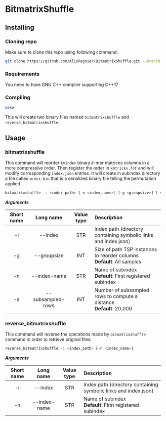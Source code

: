 # BitmatrixShuffle

## Installing  

### Cloning repo

Make sure to clone this repo using following command:
```bash
git clone https://github.com/AlixRegnier/BitmatrixShuffle.git --branch kmindex --recursive
```

### Requirements

You need to have GNU C++ compiler supporting C++17

### Compiling

```bash
make
```

This will create two binary files named ``bitmatrixshuffle`` and ``reverse_bitmatrixshuffle``.

## Usage

### bitmatrixshuffle

This command will reorder ``kmindex`` binary $k$-mer matrices columns in a more compressive order. Then register the order in ``kmtricks.fof`` and will modify corresponding ``index.json`` entries. It will create in subindex directory a file called ``order.bin`` that is a serialized binary file telling the permutation applied.
```bash
bitmatrixshuffle -i <index_path> [-n <index_name>] [-g <groupsize>] [-s <subsampled_rows>]
```

***Arguments***  

Short name|Long name|Value type|Description
:--:|:--:|:--:|:--
-i|--index|STR|Index path (directory containing symbolic links and index.json)
-g|--groupsize|INT|Size of path TSP instances to reorder columns<br/>**Default**: All samples
-n|--index-name|STR|Name of subindex<br/>**Default**: First registered subindex
-s|--subsampled-rows|INT|Number of subsampled rows to compute a distance<br/>**Default**: 20,000

### reverse_bitmatrixshuffle
This command will reverse the operations made by ``bitmatrixshuffle`` command in order to retrieve original files.

```bash
reverse_bitmatrixshuffle -i <index_path> [-n <index_name>]
```

***Arguments***  

Short name|Long name|Value type|Description
:--:|:--:|:--:|:--
-i|--index|STR|Index path (directory containing symbolic links and index.json)
-n|--index-name|STR|Name of subindex<br/>**Default**: First registered subindex
